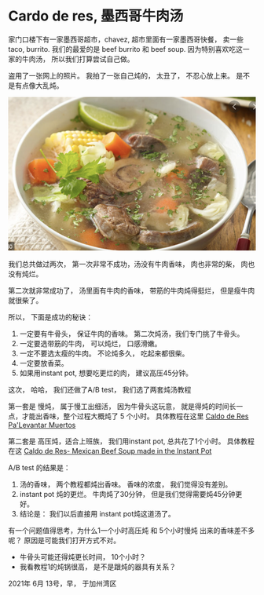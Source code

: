 # Cardo de res, 墨西哥牛肉汤

家门口楼下有一家墨西哥超市，chavez, 超市里面有一家墨西哥快餐， 卖一些taco, burrito. 我们的最爱的是 beef burrito 和 beef soup. 因为特别喜欢吃这一家的牛肉汤， 所以我们打算尝试自己做。 

盗用了一张网上的照片。 我拍了一张自己炖的， 太丑了， 不忍心放上来。 是不是有点像大乱炖。 

![](beef-soup.png)

我们总共做过两次， 第一次非常不成功，汤没有牛肉香味， 肉也非常的柴， 肉也没有炖烂。 

第二次就非常成功了， 汤里面有牛肉的香味， 带筋的牛肉炖得挺烂， 但是瘦牛肉就很柴了。 

所以， 下面是成功的秘诀：

1. 一定要有牛骨头， 保证牛肉的香味。 第二次炖汤，我们专门挑了牛骨头。 
2. 一定要选带筋的牛肉， 可以炖烂， 口感滑嫩。 
3. 一定不要选太瘦的牛肉。 不论炖多久， 吃起来都很柴。
4. 一定要放香菜。 
5. 如果用instant pot, 想要吃更烂的肉， 建议高压45分钟。

这次， 哈哈， 我们还做了A/B test， 我们选了两套炖汤教程

第一套是 慢炖， 属于慢工出细活， 因为牛骨头这玩意， 就是得炖的时间长一点，才能出香味，整个过程大概炖了 5 个小时。 具体教程在这里 [Caldo de Res Pa'Levantar Muertos](https://www.youtube.com/watch?v=LDketd0gQx4)

第二套是 高压炖，适合上班族， 我们用instant pot, 总共花了1个小时。 具体教程在这 [Caldo de Res- Mexican Beef Soup made in the Instant Pot](https://www.youtube.com/watch?v=Nvt1yBJNbSs)

A/B test 的结果是：

   1. 汤的香味， 两个教程都炖出香味。 香味的浓度， 我们觉得没有差别。 
   2. instant pot 炖的更烂。 牛肉炖了30分钟， 但是我们觉得需要炖45分钟更好。
   3. 结论是： 我们以后直接用 instant pot炖这道汤了。 

有一个问题值得思考，为什么1一个小时高压炖 和 5个小时慢炖 出来的香味差不多呢？ 原因是可能我们打开方式不对。 

- 牛骨头可能还得炖更长时间， 10个小时？ 
- 我看教程1的炖锅很高， 是不是跟炖的器具有关系？ 




2021年 6月 13号，早， 于加州湾区
